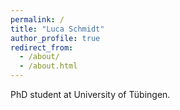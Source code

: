 ```yaml
---
permalink: /
title: "Luca Schmidt"
author_profile: true
redirect_from: 
  - /about/
  - /about.html
---
```


PhD student at University of Tübingen.

